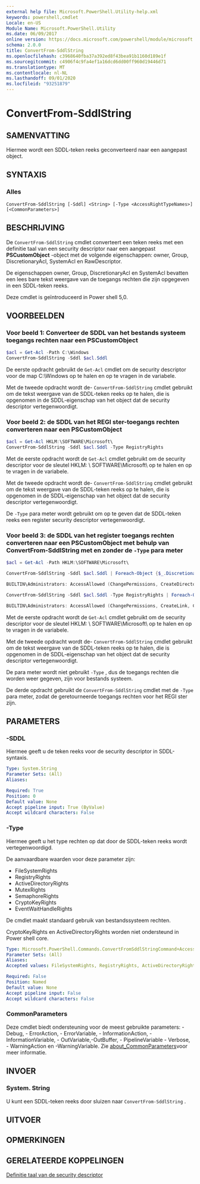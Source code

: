 ```yaml
---
external help file: Microsoft.PowerShell.Utility-help.xml
keywords: powershell,cmdlet
Locale: en-US
Module Name: Microsoft.PowerShell.Utility
ms.date: 06/09/2017
online version: https://docs.microsoft.com/powershell/module/microsoft.powershell.utility/convertfrom-sddlstring?view=powershell-7&WT.mc_id=ps-gethelp
schema: 2.0.0
title: ConvertFrom-SddlString
ms.openlocfilehash: c3968640fba37a392ed8f43bea91b1160d189e1f
ms.sourcegitcommit: c4906f4c9fa4ef1a16dcd6dd00ff960d19446d71
ms.translationtype: MT
ms.contentlocale: nl-NL
ms.lasthandoff: 09/01/2020
ms.locfileid: "93251879"
---
```

# ConvertFrom-SddlString

## SAMENVATTING
Hiermee wordt een SDDL-teken reeks geconverteerd naar een aangepast object.

## SYNTAXIS

### Alles

```
ConvertFrom-SddlString [-Sddl] <String> [-Type <AccessRightTypeNames>] [<CommonParameters>]
```

## BESCHRIJVING

De `ConvertFrom-SddlString` cmdlet converteert een teken reeks met een definitie taal van een security descriptor naar een aangepast **PSCustomObject** -object met de volgende eigenschappen: owner, Group, DiscretionaryAcl, SystemAcl en RawDescriptor.

De eigenschappen owner, Group, DiscretionaryAcl en SystemAcl bevatten een lees bare tekst weergave van de toegangs rechten die zijn opgegeven in een SDDL-teken reeks.

Deze cmdlet is geïntroduceerd in Power shell 5,0.

## VOORBEELDEN

### Voor beeld 1: Converteer de SDDL van het bestands systeem toegangs rechten naar een PSCustomObject

```powershell
$acl = Get-Acl -Path C:\Windows
ConvertFrom-SddlString -Sddl $acl.Sddl
```

De eerste opdracht gebruikt de `Get-Acl` cmdlet om de security descriptor voor de map C:\Windows op te halen en op te vragen in de variabele.

Met de tweede opdracht wordt de- `ConvertFrom-SddlString` cmdlet gebruikt om de tekst weergave van de SDDL-teken reeks op te halen, die is opgenomen in de SDDL-eigenschap van het object dat de security descriptor vertegenwoordigt.

### Voor beeld 2: de SDDL van het REGI ster-toegangs rechten converteren naar een PSCustomObject

```powershell
$acl = Get-Acl HKLM:\SOFTWARE\Microsoft\
ConvertFrom-SddlString -Sddl $acl.Sddl -Type RegistryRights
```

Met de eerste opdracht wordt de `Get-Acl` cmdlet gebruikt om de security descriptor voor de sleutel HKLM: \ SOFTWARE\Microsoft\ op te halen en op te vragen in de variabele.

Met de tweede opdracht wordt de- `ConvertFrom-SddlString` cmdlet gebruikt om de tekst weergave van de SDDL-teken reeks op te halen, die is opgenomen in de SDDL-eigenschap van het object dat de security descriptor vertegenwoordigt.

De `-Type` para meter wordt gebruikt om op te geven dat de SDDL-teken reeks een register security descriptor vertegenwoordigt.

### Voor beeld 3: de SDDL van het register toegangs rechten converteren naar een PSCustomObject met behulp van ConvertFrom-SddlString met en zonder de `-Type` para meter

```powershell
$acl = Get-Acl -Path HKLM:\SOFTWARE\Microsoft\

ConvertFrom-SddlString -Sddl $acl.Sddl | Foreach-Object {$_.DiscretionaryAcl[0]}

BUILTIN\Administrators: AccessAllowed (ChangePermissions, CreateDirectories, Delete, ExecuteKey, FullControl, GenericExecute, GenericWrite, ListDirectory, ReadExtendedAttributes, ReadPermissions, TakeOwnership, Traverse, WriteData, WriteExtendedAttributes, WriteKey)

ConvertFrom-SddlString -Sddl $acl.Sddl -Type RegistryRights | Foreach-Object {$_.DiscretionaryAcl[0]}

BUILTIN\Administrators: AccessAllowed (ChangePermissions, CreateLink, CreateSubKey, Delete, EnumerateSubKeys, ExecuteKey, FullControl, GenericExecute, GenericWrite, Notify, QueryValues, ReadPermissions, SetValue, TakeOwnership, WriteKey)
```

Met de eerste opdracht wordt de `Get-Acl` cmdlet gebruikt om de security descriptor voor de sleutel HKLM: \ SOFTWARE\Microsoft\ op te halen en op te vragen in de variabele.

Met de tweede opdracht wordt de- `ConvertFrom-SddlString` cmdlet gebruikt om de tekst weergave van de SDDL-teken reeks op te halen, die is opgenomen in de SDDL-eigenschap van het object dat de security descriptor vertegenwoordigt.

De para meter wordt niet gebruikt `-Type` , dus de toegangs rechten die worden weer gegeven, zijn voor bestands systeem.

De derde opdracht gebruikt de `ConvertFrom-SddlString` cmdlet met de `-Type` para meter, zodat de geretourneerde toegangs rechten voor het REGI ster zijn.

## PARAMETERS

### -SDDL

Hiermee geeft u de teken reeks voor de security descriptor in SDDL-syntaxis.

```yaml
Type: System.String
Parameter Sets: (All)
Aliases:

Required: True
Position: 0
Default value: None
Accept pipeline input: True (ByValue)
Accept wildcard characters: False
```

### -Type

Hiermee geeft u het type rechten op dat door de SDDL-teken reeks wordt vertegenwoordigd.

De aanvaardbare waarden voor deze parameter zijn:

- FileSystemRights
- RegistryRights
- ActiveDirectoryRights
- MutexRights
- SemaphoreRights
- CryptoKeyRights
- EventWaitHandleRights

De cmdlet maakt standaard gebruik van bestandssysteem rechten.

CryptoKeyRights en ActiveDirectoryRights worden niet ondersteund in Power shell core.

```yaml
Type: Microsoft.PowerShell.Commands.ConvertFromSddlStringCommand+AccessRightTypeNames
Parameter Sets: (All)
Aliases:
Accepted values: FileSystemRights, RegistryRights, ActiveDirectoryRights, MutexRights, SemaphoreRights, CryptoKeyRights, EventWaitHandleRights

Required: False
Position: Named
Default value: None
Accept pipeline input: False
Accept wildcard characters: False
```

### CommonParameters

Deze cmdlet biedt ondersteuning voor de meest gebruikte parameters: -Debug, - ErrorAction, - ErrorVariable, - InformationAction, -InformationVariable, - OutVariable,-OutBuffer, - PipelineVariable - Verbose, - WarningAction en -WarningVariable. Zie [about_CommonParameters](https://go.microsoft.com/fwlink/?LinkID=113216)voor meer informatie.

## INVOER

### System. String

U kunt een SDDL-teken reeks door sluizen naar `ConvertFrom-SddlString` .

## UITVOER

## OPMERKINGEN

## GERELATEERDE KOPPELINGEN

[Definitie taal van de security descriptor](/windows/win32/secauthz/security-descriptor-definition-language)
